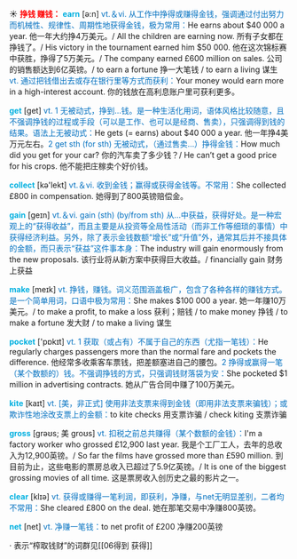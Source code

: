 ☀ <font color="red">**挣钱 赚钱：**</font>
<font color="sky blue">**earn**</font> [ə:n] 
<font color="#0070c0">vt.＆vi. 从工作中挣得或赚得金钱，强调通过付出努力而机械性、规律性、周期性地获得金钱，极为常用：</font>He earns about $40 000 a year. 他一年大约挣4万美元。/ All the children are earning now. 所有子女都在挣钱了。/ His victory in the tournament earned him $50 000. 他在这次锦标赛中获胜，挣得了5万美元。/ The company earned £600 million on sales. 公司的销售额达到6亿英镑。/ to earn a fortune 挣一大笔钱 / to earn a living 谋生 <font color="#0070c0">vt. 通过把钱借出去或存在银行里等方式而获利：</font>Your money would earn more in a high-interest account. 你的钱放在高利息账户里可获利更多。

<font color="sky blue">**get**</font> [ɡet] 
<font color="#0070c0">vt. 1 无被动式，挣到…钱。是一种生活化用词，语体风格比较随意，且不强调挣钱的过程或手段（可以是工作、也可以是经商、售卖），只强调得到钱的结果。语法上无被动式：</font>He gets (= earns) about $40 000 a year. 他一年挣4美万元左右。<font color="#0070c0">2 get sth (for sth) 无被动式，（通过售卖…）挣得金钱：</font>How much did you get for your car? 你的汽车卖了多少钱？/ He can’t get a good price for his crops. 他不能把庄稼卖个好价钱。

<font color="sky blue">**collect**</font> [kə'lekt] 
<font color="#0070c0">vt.＆vi. 收到金钱；赢得或获得金钱等。不常用：</font>She collected £800 in compensation. 她得到了800英镑赔偿金。

<font color="sky blue">**gain**</font> [ɡeɪn] 
<font color="#0070c0">vt.＆vi. gain (sth) (by/from sth) 从…中获益，获得好处。是一种宏观上的“获得收益”，而且主要是从投资等全局性活动（而非工作等细琐的事情）中获得经济利益。另外，除了表示金钱数额“增长”或“升值”外，通常其后并不接具体的金额，而只表示“获益”这件事本身：</font>The industry will gain enormously from the new proposals. 该行业将从新方案中获得巨大收益。/ financially gain 财务上获益

<font color="sky blue">**make**</font> [meɪk] 
<font color="#0070c0">vt. 挣钱，赚钱。词义范围涵盖极广，包含了各种各样的赚钱方式。是一个简单用词，口语中极为常用：</font>She makes $100 000 a year. 她一年赚10万美元。/ to make a profit, to make a loss 获利；赔钱 / to make money 挣钱 / to make a fortune 发大财 / to make a living 谋生

<font color="sky blue">**pocket**</font> ['pɒkɪt] 
<font color="#0070c0">vt. 1 获取（或占有）不属于自己的东西（尤指一笔钱）：</font>He regularly charges passengers more than the normal fare and pockets the difference. 他经常多收乘客车票钱，把差额塞进自己的腰包。<font color="#0070c0">2 挣得或赢得一笔（某个数额的）钱。不强调挣钱的方式，只强调钱财落袋为安：</font>She pocketed $1 million in advertising contracts. 她从广告合同中赚了100万美元。

<font color="sky blue">**kite**</font> [kaɪt] 
<font color="#0070c0">vt. [美，非正式] 使用非法支票来得到金钱（即用非法支票来骗钱）；或欺诈性地涂改支票上的金额：</font>to kite checks 用支票诈骗 / check kiting 支票诈骗
           
<font color="sky blue">**gross**</font> [grəʊs; 美 groʊs]
<font color="#0070c0">vt. 扣税之前总共赚得（某个数额的金钱）：</font>I'm a factory worker who grossed £12,900 last year. 我是个工厂工人，去年的总收入为12,900英镑。/ So far the films have grossed more than £590 million. 到目前为止，这些电影的票房总收入已超过了5.9亿英镑。/ It is one of the biggest grossing movies of all time. 这是票房收入创历史之最的影片之一。

<font color="sky blue">**clear**</font> [klɪə] 
<font color="#0070c0">vt. 获得或赚得一笔利润，即获利，净赚，与net无明显差别，二者均不常用：</font>She cleared £800 on the deal. 她在那笔交易中净赚800英镑。

<font color="sky blue">**net**</font> [net] 
<font color="#0070c0">vt. 净赚一笔钱：</font>to net profit of £200 净赚200英镑
           
· 表示“榨取钱财”的词群见[[06得到 获得]]
